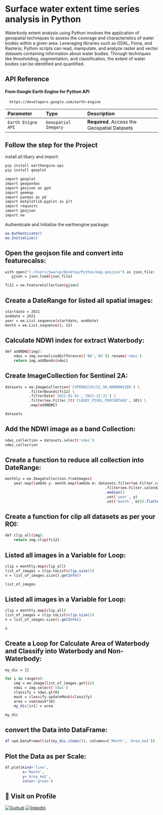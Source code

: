 
# Surface water extent time series analysis in Python


Waterbody extent analysis using Python involves the application of geospatial techniques to assess the coverage and characteristics of water bodies within a given area. Leveraging libraries such as GDAL, Fiona, and Rasterio, Python scripts can read, manipulate, and analyze raster and vector datasets containing information about water bodies. Through techniques like thresholding, segmentation, and classification, the extent of water bodies can be identified and quantified.


## API Reference

#### From Google Earth Engine for Python API

```http
  https://developers.google.com/earth-engine
```

| Parameter | Type     | Description                |
| :-------- | :------- | :------------------------- |
| `Earth Enigne API` | `Geospatial Imegary` | **Required**. Access the Geospatial Datasets |




## Follow the step for the Project

install all libary and import:

```bash
pip install earthengine-api
pip install geoplot

import geoplot
import geopandas
import geojson as gpd
import geemap
import pandas as pd
import matplotlib.pyplot as plt
import requests
import geojson
import ee
```

Authenticate and Initialize the earthengine package:

```bash
ee.Authenticate()
ee.Initialize()
```
## Open the geojson file and convert into featurecalss:

```bash
with open("C:/Users/Swarup/Desktop/Python/map.geojson") as json_file:
   gjson = json.load(json_file)

fc12 = ee.FeatureCollection(gjson)
```
## Create a DateRange for listed all spatial images:

```bash
startdate = 2021
enddate = 2021
year = ee.List.sequence(startdate, enddate)
month = ee.List.sequence(1, 12)
```

## Calculate NDWI index for extract Waterbody:

```bash
def addNDWI(img):
    ndwi = img.normalizedDifference(['B8','B3']).rename('ndwi')
    return img.addBands(ndwi)
```

## Create ImageCollection for Sentinel 2A:

```bash
datasets = ee.ImageCollection('COPERNICUS/S2_SR_HARMONIZED') \
           .filterBounds(fc12) \
           .filterDate('2021-01-01','2021-12-31') \
           .filter(ee.Filter.lt('CLOUDY_PIXEL_PERCENTAGE', 10)) \
           .map(addNDWI)

datasets
```

## Add the NDWI image as a band Collection:

```bash
ndwi_collection = datasets.select('ndwi')
ndwi_collection
```

## Create a function to reduce all collection into DateRange:

```bash
monthly = ee.ImageCollection.fromImages(
    year.map(lambda y: month.map(lambda m: datasets.filter(ee.Filter.calendarRange(y, y, 'year'))
                                              .filter(ee.Filter.calendarRange(m, m, 'month'))
                                              .median()
                                              .set('year', y)
                                              .set('month', m))).flatten())

```

## Create a function for clip all datasets as per your ROI:

```bash
def clip_all(img):
    return img.clip(fc12)

```

## Listed all images in a Variable for Loop:

```bash
clip = monthly.map(clip_all)
list_of_images = clip.toList(clip.size())
n = list_of_images.size().getInfo()

list_of_images
```

## Listed all images in a Variable for Loop:

```bash
clip = monthly.map(clip_all)
list_of_images = clip.toList(clip.size())
n = list_of_images.size().getInfo()

n
```

## Create a Loop for Calculate Area of Waterbody and Classify into Waterbody and Non-Waterbody:

```bash
my_dic = {}

for i in range(n):
    img = ee.Image(list_of_images.get(i))
    ndwi = img.select('ndwi')
    classify = ndwi.gt(0)
    mask = classify.updateMask(classify)
    area = sum(mask*10)
    my_dic[i+1] = area

my_dic
```
## convert the Data into DataFrame:

```bash
df =pd.DataFrame(list(my_dic.items()), columns=['Month', 'Area_km2'])
```

## Plot the Data as per Scale:

```bash
df.plot(kind='line',
        x='Month',
        y='Area_km2',
        color='green')
```
## 🔗 Visit on Profile
[![Guihub](https://img.shields.io/badge/my_portfolio-000?style=for-the-badge&logo=ko-fi&logoColor=white)](https://github.com/swarupsarkarprojects?tab=repositories)
[![linkedin](https://img.shields.io/badge/linkedin-0A66C2?style=for-the-badge&logo=linkedin&logoColor=white)](https://www.linkedin.com/in/swarup-sarkar-9371251b4/)


